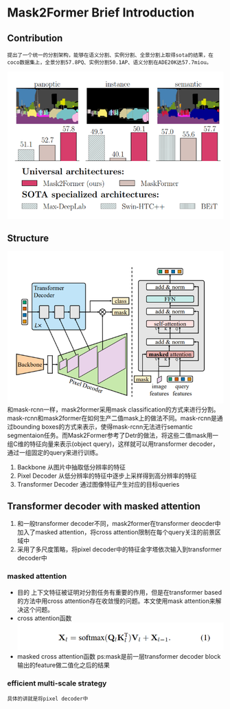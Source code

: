 #  Mask2Former Brief Introduction
## Contribution
    提出了一个统一的分割架构，能够在语义分割、实例分割、全景分割上取得sota的结果，在coco数据集上，全景分割57.8PQ、实例分割50.1AP、语义分割在ADE20K达57.7miou。
![结果对比](https://github.com/haiqiangy/paper_reading/blob/main/segmentation/figs/mask2former_result.png?raw=true)
## Structure
![mask2former结构](https://github.com/haiqiangy/paper_reading/blob/main/segmentation/figs/mask2former_structure.png?raw=true)
和mask-rcnn一样，mask2former采用mask classification的方式来进行分割。mask-rcnn和mask2former在如何生产二值mask上的做法不同。mask-rcnn是通过bounding boxes的方式来表示，使得mask-rcnn无法进行semantic segmentaion任务。而Mask2Former参考了Detr的做法，将这些二值mask用一组C维的特征向量来表示(object query)，这样就可以用transformer decoder，通过一组固定的query来进行训练。
1. Backbone
    从图片中抽取低分辨率的特征
2. Pixel Decoder
    从低分辨率的特征中逐步上采样得到高分辨率的特征
3. Transformer Decoder
    通过图像特征产生对应的目标queries
## Transformer decoder with masked attention
1. 和一般transformer decoder不同，mask2former在transformer deocder中加入了masked attention，将cross attention限制在每个query关注的前景区域中
2. 采用了多尺度策略，将pixel decoder中的特征金字塔依次输入到transformer decoder中
### masked attention
- 目的
    上下文特征被证明对分割任务有重要的作用，但是在transformer based的方法中用cross attention存在收敛慢的问题。本文使用mask attention来解决这个问题。
- cross attention函数
![cross attention](https://github.com/haiqiangy/paper_reading/blob/main/segmentation/figs/cross_attention_function.png?raw=true)
- masked cross attention函数
    ps:mask是前一层transformer decoder block输出的feature做二值化之后的结果
### efficient multi-scale strategy
    具体的讲就是将pixel decoder中
